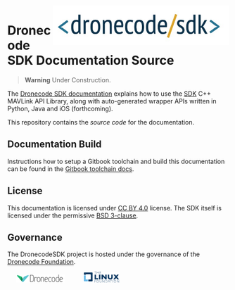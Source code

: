 <img src="./assets/site/sdk_logo_full.jpg" align="right" title="Dronecode SDK Logo" width="400px"/>

# Dronecode SDK Documentation Source

> **Warning** Under Construction.

The [Dronecode SDK documentation](https://sdk.dronecode.org/en/) explains how to use the [SDK](https://github.com/dronecore/DroneCor) C++ MAVLink API Library, along with auto-generated wrapper APIs written in Python, Java and iOS (forthcoming).

This repository contains the *source code* for the documentation.

## Documentation Build

Instructions how to setup a Gitbook toolchain and build this documentation can be found in the [Gitbook toolchain docs](https://toolchain.gitbook.com/setup.html).


## License

This documentation is licensed under [CC BY 4.0](https://creativecommons.org/licenses/by/4.0/) license. The SDK itself is licensed under the permissive [BSD 3-clause](https://github.com/dronecore/DroneCore/blob/master/LICENSE.md).


## Governance

The DronecodeSDK project is hosted under the governance of the [Dronecode Foundation](https://www.dronecode.org/).

<a href="https://www.dronecode.org/" style="padding:20px" ><img src="assets/site/logo_dronecode.png" alt="Dronecode Logo" width="110px"/></a>
<a href="https://www.linuxfoundation.org/projects" style="padding:20px;"><img src="assets/site/logo_linux_foundation.png" alt="Linux Foundation Logo" width="80px" /></a>
<div style="padding:10px">&nbsp;</div>
